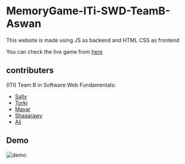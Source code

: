 # MemoryGame-ITi-SWD-TeamB-Aswan

This website is made using JS as backend and HTML CSS as frontend 

You can check the live game from [here](https://iti-swd-memorygame.netlify.app/)

## contributers

(ITI) Team B in Software Web Fundamentals:
* [Sally](https://github.com/sallyElsayedShehataa)
* [Torki](https://github.com/AhmedTurkiii)
* [Mayar](https://github.com/mayararaby)
* [Shaaarawy](https://github.com/MahmoudElsh3rawy)
* [Ali](https://github.com/alikhaled17)

## Demo

![demo](https://github.com/alikhaled17/Memory_game01/blob/master/demo.gif)









